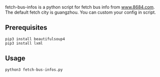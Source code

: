 fetch-bus-infos is a python script for fetch bus info from www.8684.com. The default fetch city is guangzhou. You can custom your config in script.

## Prerequisites

    pip3 install beautifulsoup4
    pip3 install lxml

## Usage

    python3 fetch-bus-infos.py